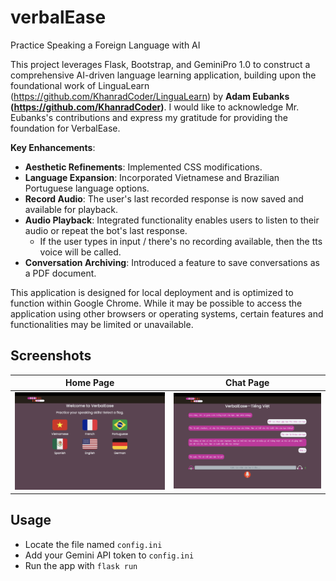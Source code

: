 # verbalEase
Practice Speaking a Foreign Language with AI

This project leverages Flask, Bootstrap, and GeminiPro 1.0 to construct a comprehensive AI-driven language learning application, building upon the foundational work of LinguaLearn (https://github.com/KhanradCoder/LinguaLearn) by **Adam Eubanks (https://github.com/KhanradCoder)**. I would like to acknowledge Mr. Eubanks's contributions and express my gratitude for providing the foundation for VerbalEase.

**Key Enhancements**:

* **Aesthetic Refinements**: Implemented CSS modifications.
* **Language Expansion**: Incorporated Vietnamese and Brazilian Portuguese language options.
* **Record Audio**: The user's last recorded response is now saved and available for playback.
* **Audio Playback**: Integrated functionality enables users to listen to their audio or repeat the bot's last response.
  * If the user types in input / there's no recording available, then the tts voice will be called.
* **Conversation Archiving**: Introduced a feature to save conversations as a PDF document.

This application is designed for local deployment and is optimized to function within Google Chrome. While it may be possible to access the application using other browsers or operating systems, certain features and functionalities may be limited or unavailable.

## Screenshots

| Home Page | Chat Page |
| :---: | :---: |
| ![VerbalEase Home Page](verbalEase_home.png) | ![VerbalEase Chat Page](verbalEase_chat.png) |

## Usage 
* Locate the file named ```config.ini```
* Add your Gemini API token to ```config.ini```
* Run the app with ```flask run```
